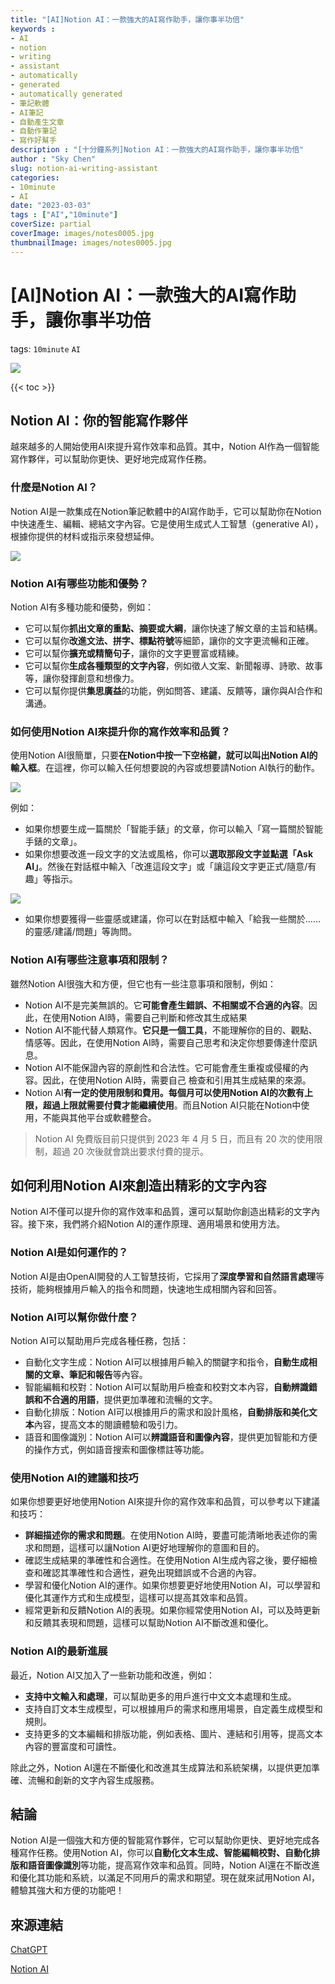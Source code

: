 ```yaml
---
title: "[AI]Notion AI：一款強大的AI寫作助手，讓你事半功倍"
keywords :
- AI
- notion
- writing
- assistant
- automatically
- generated
- automatically generated
- 筆記軟體
- AI筆記
- 自動產生文章
- 自動作筆記
- 寫作好幫手
description : "[十分鐘系列]Notion AI：一款強大的AI寫作助手，讓你事半功倍"
author : "Sky Chen"
slug: notion-ai-writing-assistant
categories:
- 10minute
- AI
date: "2023-03-03"
tags : ["AI","10minute"]
coverSize: partial
coverImage: images/notes0005.jpg
thumbnailImage: images/notes0005.jpg
---
```

<!--more-->

# [AI]Notion AI：一款強大的AI寫作助手，讓你事半功倍
tags: `10minute` `AI` 

![]( /images/content/20230303001.png)

{{< toc >}}

## Notion AI：你的智能寫作夥伴

越來越多的人開始使用AI來提升寫作效率和品質。其中，Notion AI作為一個智能寫作夥伴，可以幫助你更快、更好地完成寫作任務。

### 什麼是Notion AI？

Notion AI是一款集成在Notion筆記軟體中的AI寫作助手，它可以幫助你在Notion中快速產生、編輯、總結文字內容。它是使用生成式人工智慧（generative AI），根據你提供的材料或指示來發想延伸。

![]( /images/content/20230303002.png)

### Notion AI有哪些功能和優勢？

Notion AI有多種功能和優勢，例如：

- 它可以幫你**抓出文章的重點、摘要或大綱**，讓你快速了解文章的主旨和結構。
- 它可以幫你**改進文法、拼字、標點符號**等細節，讓你的文字更流暢和正確。
- 它可以幫你**擴充或精簡句子**，讓你的文字更豐富或精練。
- 它可以幫你**生成各種類型的文字內容**，例如徵人文案、新聞報導、詩歌、故事等，讓你發揮創意和想像力。
- 它可以幫你提供**集思廣益**的功能，例如問答、建議、反饋等，讓你與AI合作和溝通。

### 如何使用Notion AI來提升你的寫作效率和品質？

使用Notion AI很簡單，只要**在Notion中按一下空格鍵，就可以叫出Notion AI的輸入框**。在這裡，你可以輸入任何想要說的內容或想要請Notion AI執行的動作。

![]( /images/content/20230306001.png)

例如：

- 如果你想要生成一篇關於「智能手錶」的文章，你可以輸入「寫一篇關於智能手錶的文章」。
- 如果你想要改進一段文字的文法或風格，你可以**選取那段文字並點選「Ask AI」**。然後在對話框中輸入「改進這段文字」或「讓這段文字更正式/隨意/有趣」等指示。

![]( /images/content/20230306002.png)

- 如果你想要獲得一些靈感或建議，你可以在對話框中輸入「給我一些關於…… 的靈感/建議/問題」等詢問。

### Notion AI有哪些注意事項和限制？

雖然Notion AI很強大和方便，但它也有一些注意事項和限制，例如：

- Notion AI不是完美無誤的。它**可能會產生錯誤、不相關或不合適的內容**。因此，在使用Notion AI時，需要自己判斷和修改其生成結果
- Notion AI不能代替人類寫作。**它只是一個工具**，不能理解你的目的、觀點、情感等。因此，在使用Notion AI時，需要自己思考和決定你想要傳達什麼訊息。
- Notion AI不能保證內容的原創性和合法性。它可能會產生重複或侵權的內容。因此，在使用Notion AI時，需要自己 檢查和引用其生成結果的來源。
- Notion AI**有一定的使用限制和費用。每個月可以使用Notion AI的次數有上限，超過上限就需要付費才能繼續使用**。而且Notion AI只能在Notion中使用，不能與其他平台或軟體整合。
>Notion AI 免費版目前只提供到 2023 年 4 月 5 日，而且有 20 次的使用限制，超過 20 次後就會跳出要求付費的提示。

## 如何利用Notion AI來創造出精彩的文字內容

Notion AI不僅可以提升你的寫作效率和品質，還可以幫助你創造出精彩的文字內容。接下來，我們將介紹Notion AI的運作原理、適用場景和使用方法。

### Notion AI是如何運作的？

Notion AI是由OpenAI開發的人工智慧技術，它採用了**深度學習和自然語言處理**等技術，能夠根據用戶輸入的指令和問題，快速地生成相關內容和回答。

### Notion AI可以幫你做什麼？

Notion AI可以幫助用戶完成各種任務，包括：

- 自動化文字生成：Notion AI可以根據用戶輸入的關鍵字和指令，**自動生成相關的文章、筆記和報告**等內容。
- 智能編輯和校對：Notion AI可以幫助用戶檢查和校對文本內容，**自動辨識錯誤和不合適的用語**，提供更加準確和流暢的文字。
- 自動化排版：Notion AI可以根據用戶的需求和設計風格，**自動排版和美化文本**內容，提高文本的閱讀體驗和吸引力。
- 語音和圖像識別：Notion AI可以**辨識語音和圖像內容**，提供更加智能和方便的操作方式，例如語音搜索和圖像標註等功能。

### 使用Notion AI的建議和技巧

如果你想要更好地使用Notion AI來提升你的寫作效率和品質，可以參考以下建議和技巧：

- **詳細描述你的需求和問題**。在使用Notion AI時，要盡可能清晰地表述你的需求和問題，這樣可以讓Notion AI更好地理解你的意圖和目的。
- 確認生成結果的準確性和合適性。在使用Notion AI生成內容之後，要仔細檢查和確認其準確性和合適性，避免出現錯誤或不合適的內容。
- 學習和優化Notion AI的運作。如果你想要更好地使用Notion AI，可以學習和優化其運作方式和生成模型，這樣可以提高其效率和品質。
- 經常更新和反饋Notion AI的表現。如果你經常使用Notion AI，可以及時更新和反饋其表現和問題，這樣可以幫助Notion AI不斷改進和優化。

### Notion AI的最新進展

最近，Notion AI又加入了一些新功能和改進，例如：

- **支持中文輸入和處理**，可以幫助更多的用戶進行中文文本處理和生成。
- 支持自訂文本生成模型，可以根據用戶的需求和應用場景，自定義生成模型和規則。
- 支持更多的文本編輯和排版功能，例如表格、圖片、連結和引用等，提高文本內容的豐富度和可讀性。

除此之外，Notion AI還在不斷優化和改進其生成算法和系統架構，以提供更加準確、流暢和創新的文字內容生成服務。

## 結論

Notion AI是一個強大和方便的智能寫作夥伴，它可以幫助你更快、更好地完成各種寫作任務。使用Notion AI，你可以**自動化文本生成、智能編輯校對、自動化排版和語音圖像識別**等功能，提高寫作效率和品質。同時，Notion AI還在不斷改進和優化其功能和系統，以滿足不同用戶的需求和期望。現在就來試用Notion AI，體驗其強大和方便的功能吧！

## 來源連結

[ChatGPT](https://openai.com/blog/chatgpt/)

[Notion AI](https://www.notion.so/product/ai)